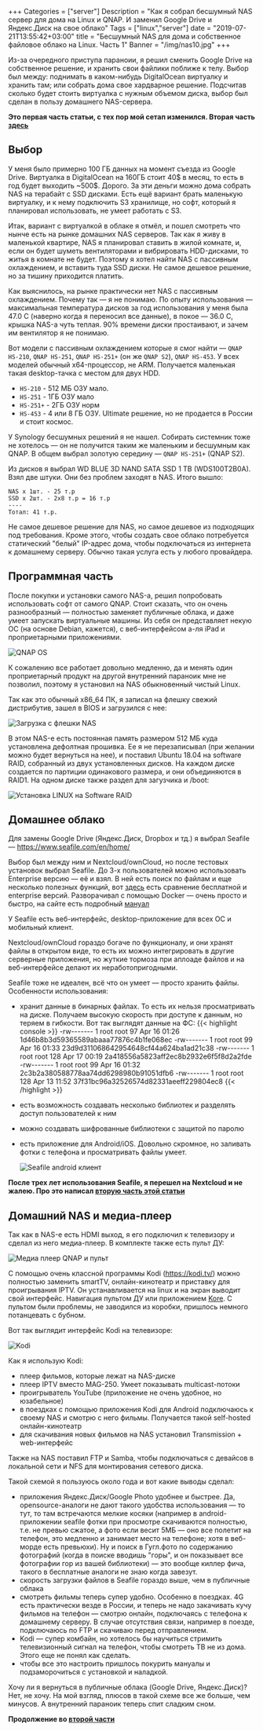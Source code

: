 +++
Categories = ["server"]
Description = "Как я собрал бесшумный NAS сервер для дома на Linux и QNAP. И заменил Google Drive и Яндекс.Диск на свое облако"
Tags = ["linux","server"]
date = "2019-07-21T13:55:42+03:00"
title = "Бесшумный NAS для дома и собственное файловое облако на Linux. Часть 1"
Banner = "/img/nas10.jpg"
+++

Из-за очередного приступа параноии, я решил сменить Google Drive на собственное решение, и хранить свои файлики поближе к телу. Выбор был между: поднимать в каком-нибудь DigitalOcean виртуалку и хранить там; или собрать дома свое хардварное решение. Подсчитав сколько будет стоить виртуалка с нужным объемом диска, выбор был сделан в пользу домашнего NAS-сервера.
<!--more-->

**Это первая часть статьи, с тех пор мой сетап изменился. Вторая часть [здесь](/post/silent-home-nas-2)**

## Выбор

У меня было примерно 100 ГБ данных на момент съезда из Google Drive. Виртуалка в DigitalOcean на 160ГБ стоит 40$ в месяц, то есть в год будет выходить ~500$. Дорого. За эти деньги можно дома собрать NAS на терабайт с SSD дисками. Есть ещё вариант брать маленькую виртуалку, и к нему подключить S3 хранилище, но софт, который я планировал использовать, не умеет работать с S3.

Итак, вариант с виртуалкой в облаке я отмёл, и пошел смотреть что нынче есть на рынке домашних NAS серверов. Так как я живу в маленькой квартире, NAS я планировал ставить в жилой комнате, и, если он будет шуметь вентиляторами и вибрировать HDD-дисками, то житья в комнате не будет. Поэтому я хотел найти NAS с пассивным охлаждением, и вставить туда SSD диски. Не самое дешевое решение, но за тишину приходится платить.

Как выяснилось, на рынке практически нет NAS с пассивным охлаждением. Почему так — я не понимаю. По опыту использования — максимальная температура дисков за год использования у меня была 47.0 C (наверно когда я переносил все данные), в покое — 36.0 C, крышка NAS-а чуть теплая. 90% времени диски простаивают, и зачем им вентилятор я не понимаю.

Вот модели с пассивным охлаждением которые я смог найти — ```QNAP HS-210```, ```QNAP HS-251```, ```QNAP HS-251+``` (он же ```QNAP S2```), ```QNAP HS-453```. У всех моделей обычный x64-процессор, не ARM. Получается маленькая такая desktop-тачка с местом для двух HDD.

* ```HS-210``` - 512 МБ ОЗУ мало.
* ```HS-251``` - 1ГБ ОЗУ мало
* ```HS-251+``` - 2ГБ ОЗУ норм
* ```HS-453``` - 4 или 8 ГБ ОЗУ. Ultimate решение, но не продается в России и стоит космос.

У Synology бесшумных решений я не нашел. Собирать системник тоже не хотелось — он не получится таким же маленьким и бесшумным как QNAP. В общем выбрал золотую середину — ```QNAP HS-251+``` (QNAP S2).

Из дисков я выбрал WD BLUE 3D NAND SATA SSD 1 TB (WDS100T2B0A). Взял две штуки. Они без проблем заходят в NAS.
Итого вышло:
```
NAS x 1шт. - 25 т.р
SSD x 2шт. - 2x8 т.р = 16 т.р
----
Тотал: 41 т.р.
```
Не самое дешевое решение для NAS, но самое дешевое из подходящих под требования. Кроме этого, чтобы создать свое облако потребуется статический "белый" IP-адрес дома, чтобы подключаться из интернета к домашнему серверу. Обычно такая услуга есть у любого провайдера.


## Программная часть

После покупки и установки самого NAS-а, решил попробовать использовать софт от самого QNAP. Стоит сказать, что он очень разнообразный — полностью заменяет публичные облака, и даже умеет запускать виртуальные машины. Из себя он представляет некую ОС (на основе Debian, кажется), с веб-интерфейсом а-ля iPad и проприетарными приложениями.

![QNAP OS](/img/nas4.jpg)


К сожалению все работает довольно медленно, да и менять один проприетарный продукт на другой внутренний параноик мне не позволил, поэтому я установил на NAS обыкновенный чистый Linux. 

Так как это обычный x86_64 ПК, я записал на флешку свежий дистрибутив, зашел в BIOS и загрузился с нее:

![Загрузка с флешки NAS](/img/nas1.jpg)

В этом NAS-е есть постоянная память размером 512 МБ куда установлена дефолтная прошивка. Ее я не перезаписывал (при желании можно будет вернуться на нее), и поставил Ubuntu 18.04 на software RAID, собранный из двух установленных дисков. На каждом диске создается по партиции одинакового размера, и они объединяются в RAID1. На одном диске также раздел для загузчика и /boot:

![Установка LINUX на Software RAID](/img/nas2.jpg)



## Домашнее облако


Для замены Google Drive (Яндекс.Диск, Dropbox и тд.) я выбрал Seafile — https://www.seafile.com/en/home/

Выбор был между ним и Nextcloud/ownCloud, но после тестовых установок выбрал Seafile. До 3-х пользователей можно использовать Enterprise версию — её и взял. В ней есть поиск по файлам и еще несколько полезных функций, вот [здесь](https://www.seafile.com/en/product/private_server/) есть сравнение бесплатной и enterprise версий. Разворачивал с помощью Docker — очень просто и быстро, на сайте есть подробный [мануал](https://manual.seafile.com/deploy_pro/deploy_with_docker.html)

У Seafile есть веб-интерфейс, desktop-приложение для всех ОС и мобильный клиент.

Nextcloud/ownCloud гораздо богаче по функционалу, и они хранят файлы в открытом виде, то есть их можно интегрировать в другие серверные приложения, но жуткие тормоза при аплоаде файлов и на веб-интерфейсе делают их неработопригодными.

Seafile тоже не идеален, всё что он умеет — просто хранить файлы. Особенности использования:

* хранит данные в бинарных файлах. То есть их нельзя просматривать на диске. Получаем высокую скорость при доступе к данным, но теряем в гибкости. Вот так выглядят данные на ФС:
{{< highlight console >}}
-rw-------   1 root root   97 Apr 16 01:26 1d46b8b3d59365589abaaa77876c4b1fe068ec
-rw-------   1 root root   99 Apr 16 01:33 23d9d311068642954648cf44a624ba1ad21c38
-rw-------   1 root root  128 Apr 17 00:19 2a418556a5823aff2ec8b2932e6f5f8d2a2fde
-rw-------   1 root root   99 Apr 16 01:32 2c3b2a380588778aa74dd6298980b91051dfb6
-rw-------   1 root root  128 Apr 13 11:52 37f31bc96a32526574d82331aeeff229804ec8
{{< /highlight >}}
* есть возможность создавать несколько библиотек и разделять доступ пользователей к ним
* можно создавать шифрованные библиотеки с защитой по паролю
* есть приложение для Android/iOS. Довольно скромное, но заливать фотки с телефона и просматривать файлы умеет.

    ![Seafile android клиент](/img/nas3.png)

**После трех лет использования Seafile, я перешел на Nextcloud и не жалею. Про это написал [вторую часть этой статьи](/post/silent-home-nas-2)**

## Домашний NAS и медиа-плеер

Так как в NAS-е есть HDMI выход, я его подключил к телевизору и сделал из него медиа-плеер. В комплекте также есть пульт ДУ:

![Медиа плеер QNAP и пульт](/img/nas7.jpg)



С помощью очень классной программы Kodi (https://kodi.tv/) можно полностью заменить smartTV, онлайн-кинотеатр и приставку для проигрывания IPTV. Он устанавливается на linux и на экран выводит свой интерфейс. Навигация пультом ДУ или приложением [Kore](https://www.f-droid.org/packages/org.xbmc.kore/). С пультом были проблемы, не заводился из коробки, пришлось немного потанцевать с бубном.

Вот так выглядит интерфейс Kodi на телевизоре:

![Kodi](/img/nas9.jpg)

Как я использую Kodi:

 * плеер фильмов, которые лежат на NAS-диске
 * плеер IPTV вместо MAG-250. Умеет показывать multicast-потоки
 * проигрыватель YouTube (приложение не очень удобное, но юзабельное)
 * в поездках с помощью приложения Kodi для Android подключаюсь к своему NAS и смотрю с него фильмы. Получается такой self-hosted онлайн-кинотеатр
 * для скачивания новых фильмов на NAS установил Transmission + web-интерфейс

Также на NAS поставил FTP и Samba, чтобы подключаться с девайсов в локальной сети и NFS для монтирования сетевого диска.


Такой схемой я пользуюсь около года и вот какие выводы сделал:

 * приложения Яндекс.Диск/Google Photo удобнее и быстрее. Да, opensource-аналоги не дают такого удобства использования — то тут, то там встречаются мелкие косяки (например в android-приложении seafile фотки при просмотре скачиваются полностью, т.е. не превью сжатое, а фото если весит 5МБ — оно все полетит на телефон, это медленно и занимает место на телефоне; хотя в веб-морде есть превьюхи). Ну и поиск в Гугл.фото по содержанию фотографий (когда в поиске вводишь "горы", и он показывает все фотографии гор из вашей библиотеки) — это вообще киллер фича, такого в бесплатные аналоги не знаю когда завезут.
 * скорость загрузки файлов в Seafile гораздо выше, чем в публичные облака
 * смотреть фильмы теперь супер удобно. Особенно в поездках. 4G есть практически везде в России, и теперь не надо закачивать кучу фильмов на телефон — смотрю онлайн, подключаясь с телефона к домашнему серверу. В случае отсутствия связи, например в поезде, подключаюсь по FTP и скачиваю перед отправлением.
 * Kodi — супер комбайн, но хотелось бы научиться стримить телевизионный сигнал на телефон, чтобы смотреть ТВ не из дома. Этого еще не понял как сделать.
 * чтобы все это настроить пришлось покурить мануалы и подзаморочиться с установкой и наладкой.

 Хочу ли я вернуться в публичные облака (Google Drive, Яндекс.Диск)? Нет, не хочу. На мой взгляд, плюсов в такой схеме все же больше, чем минусов. А внутренний параноик теперь спит сладким сном.

 **Продолжение во [второй части](/post/silent-home-nas-2)**
